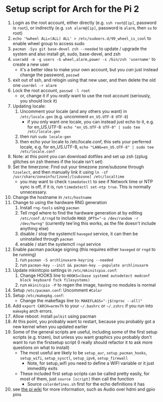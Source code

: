 # Setup script for Arch for the Pi 2

1) Login as the root account, either directly (e.g. ```ssh root@[ip]```, password is ```root```), or indirectly (e.g. ```ssh alarm@[ip]```, password is ```alarm```, then ```su``` to root)
1) ```echo '%wheel ALL=(ALL) ALL' > /etc/sudoers.d/99_wheel_is_cool``` to enable wheel group to access sudo
1) ```pacman -Syu git base-devel zsh --needed``` to update / upgrade the system and also install git, sudo, base-devel, and zsh
1) ```useradd -m -g users -G wheel,alarm,power -s /bin/zsh 'username'``` to create a new user
    * it's a better idea to make your own account, but you _can_ just instead change the password, ```passwd```
1) exit out of ssh, and relogin using that new user, and then delete the old one ```userdel -r alarm```
1) Lock the root account, `passwd -l root`
    * or, change it if you _really_ want to use the root account (seriously, you should lock it)
1) Updating locale:
    1) Uncomment your locale (and any others you want) in ```/etc/locale.gen``` (e.g. uncomment ```en_US.UTF-8 UTF-8```)
        * if you only want one locale, you can instead just echo to it, e.g. for en_US.UTF-8: ```echo "en_US.UTF-8 UTF-8" | sudo tee /etc/locale.gen```
    1) then run ```sudo locale-gen```
    1) then echo your locale to /etc/locale.conf, this sets your perferred locale, e.g. for en_US.UTF-8, ```echo "LANG=en_US.UTF-8" | sudo tee /etc/locale.conf```
1) Note: at this point you can download dotfiles and set up zsh (zplug glitches on zsh themes if the locale isn't set)
1) Set the timerzone: Find out your timezone zone/subzone through ```tzselect```, and then manually link it using ```ln -sf /usr/share/zoneinfo/[zone]/[subzone] /etc/localtime```
    * you may want to check ```timedatectl``` to see if Network time or NTP sync is off, if it is, run ```timedatectl set-ntp true```.  This is normally unnecessary.
1) Change the hostname in ```/etc/hostname```
1) Change to using the hardware RNG generation
    1) Install ```rng-tools``` using ```pacman```
    1) Tell rngd where to find the hardware generation at by editing ```/etc/conf.d/rngd``` to include ```RNGD_OPTS="-o /dev/random -r /dev/hwrng"``` (currently tee'ing this works, as the file doesn't include anything else)
    1) disable / stop the systemctl ```haveged``` service, it can then be uninstalled through `pacman`
    1) enable / start the systemctl ```rngd``` service
1) Enable pacman package signing (this requires either `haveged` or `rngd` to be running)
   1) run `pacman -S archlinuxarm-keyring --needed`
   1) run `pacman-key --init && pacman-key --populate archlinuxarm`
1) Update mkinitcpio settings in `/etc/mkinitcpio.conf`:
    1) Change HOOKS line to ```HOOKS=(base systemd autodetect modconf block keyboard fsck filesystems)```
    1) run ```mkinitcpio -P``` to regen the image, having no modules is normal
1) Setup ```/etc/pacman.conf```: Uncomment ```#Color```
2) Setup ```/etc/makepkg.conf```:
    * Change the makeflags line to: ```MAKEFLAGS="-j$(nproc --all)"```
1) Add `export CARCH=armv7h` to your `~/.bashrc` or `~/.zshrc` if you run into `makepkg` arch errors.
3) Allow reboot: install ```polkit``` using pacman
4) At this point, you probably want to restart, because you probably got a new kernel when you updated earlier
5) Some of the general scripts are useful, including some of the first setup scripts (e.g. trizen), but unless you want graphics you probably don't want to run the firstsetup script (I really should refactor it to ask more questions on what to install)
    * The most useful are likely to be ```setup_aur```, ```setup_pacman_hooks```, ```setup_wifi```, ```setup_sysctl```, ```setup_ipv6```, ```setup_firewall```
      * Note, for setup_wifi you need to define a WIFI variable or it just immeditly exits
    * These included first setup scripts can be called pretty easily, for most of them, just ```source [script]``` then call the function
      * Source ```colordefines.sh``` first for the echo definitions it has
6) see [the pi wiki](https://archlinuxarm.org/platforms/armv7/broadcom/raspberry-pi-2) for more information, such as Audio over hdmi and gpio pins
